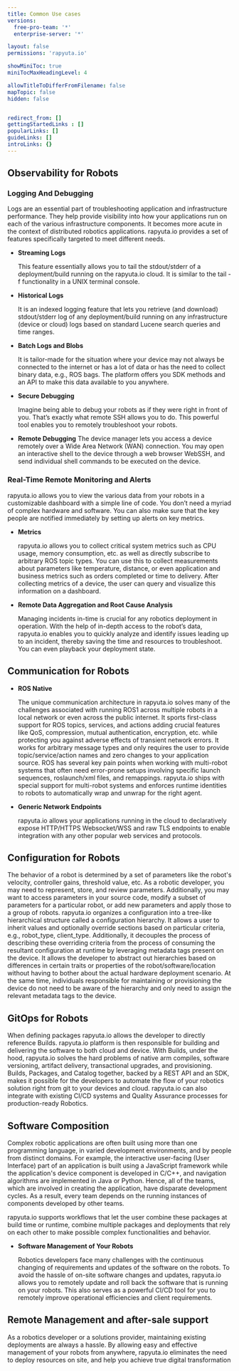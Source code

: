 ```yaml
---
title: Common Use cases
versions:
  free-pro-team: '*'
  enterprise-server: '*'

layout: false
permissions: 'rapyuta.io'

showMiniToc: true
miniTocMaxHeadingLevel: 4

allowTitleToDifferFromFilename: false
mapTopic: false
hidden: false


redirect_from: []
gettingStartedLinks : []
popularLinks: []
guideLinks: []
introLinks: {}
---
```


## Observability for Robots

### Logging And Debugging

Logs are an essential part of troubleshooting application and infrastructure performance. They help provide visibility into how your applications run on each of the various infrastructure components. It becomes more acute in the context of distributed robotics applications. rapyuta.io provides a set of features specifically targeted to meet different needs.

* **Streaming Logs**        

  This feature essentially allows you to tail the stdout/stderr of a deployment/build running on the rapyuta.io cloud. It is similar to the tail -f functionality in a UNIX terminal console.

* **Historical Logs**    

  It is an indexed logging feature that lets you retrieve (and download) stdout/stderr log of any deployment/build running on any infrastructure (device or cloud) logs based on standard Lucene search queries and time ranges.

* **Batch Logs and Blobs**    

  It is tailor-made for the situation where your device may not always be connected to the internet or has a lot of data or has the need to collect binary data, e.g., ROS bags. The platform offers you SDK methods and an API to make this data available to you anywhere.

* **Secure Debugging**

  Imagine being able to debug your robots as if they were right in front of you.  That’s exactly what remote SSH allows you to do. This powerful tool enables you to remotely troubleshoot your robots.

*  **Remote Debugging**
  The device manager lets you access a device remotely over a Wide Area Network (WAN) connection. You may open an interactive shell to the device through a web browser WebSSH, and send individual shell commands to be executed on the device.


### Real-Time Remote Monitoring and Alerts

rapyuta.io allows you to view the various data from your robots in a customizable dashboard with a simple line of code. You don’t need a myriad of complex hardware and software. You can also make sure that the key people are notified immediately by setting up alerts on key metrics.



* **Metrics**

  rapyuta.io allows you to collect critical system metrics such as CPU usage, memory consumption, etc. as well as directly subscribe to arbitrary ROS topic types. You can use this to collect measurements about parameters like temperature, distance, or even application and business metrics such as orders completed or time to delivery. After collecting metrics of a device, the user can query and visualize this information on a dashboard.

* **Remote Data Aggregation and Root Cause Analysis**

  Managing incidents in-time is crucial for any robotics deployment in operation. With the help of in-depth access to the robot’s data, rapyuta.io enables you to quickly analyze and identify issues leading up to an incident, thereby saving the time and resources to troubleshoot. You can even playback your deployment state.



## Communication for Robots

* **ROS Native**

  The unique communication architecture in rapyuta.io solves many of the challenges associated with running ROS1 across multiple robots in a local network or even across the public internet. It sports first-class support for ROS topics, services, and actions adding crucial features like QoS, compression, mutual authentication, encryption, etc. while protecting you against adverse effects of transient network errors. It works for arbitrary message types and only requires the user to provide topic/service/action names and zero changes to your application source. ROS has several key pain points when working with multi-robot systems that often need error-prone setups involving specific launch sequences, roslaunch/xml files, and remappings. rapyuta.io ships with special support for multi-robot systems and enforces runtime identities to robots to automatically wrap and unwrap for the right agent.


* **Generic Network Endpoints**

  rapyuta.io allows your applications running in the cloud to declaratively expose HTTP/HTTPS Websocket/WSS and raw TLS endpoints to enable integration with any other popular web services and protocols.


## Configuration for Robots

 The behavior of a robot is determined by a set of parameters like the robot's velocity, controller gains, threshold value, etc. As a robotic developer, you may need to represent, store, and review parameters. Additionally, you may want to access parameters in your source code, modify a subset of parameters for a particular robot, or add new parameters and apply those to a group of robots. rapyuta.io organizes a configuration into a tree-like hierarchical structure called a configuration hierarchy. It allows a user to inherit values and optionally override sections based on particular criteria, e.g., robot_type, client_type. Additionally, it decouples the process of describing these overriding criteria from the process of consuming the resultant configuration at runtime by leveraging metadata tags present on the device. It allows the developer to abstract out hierarchies based on differences in certain traits or properties of the robot/software/location without having to bother about the actual hardware deployment scenario. At the same time, individuals responsible for maintaining or provisioning the device do not need to be aware of the hierarchy and only need to assign the relevant metadata tags to the device.



## GitOps for Robots

  When defining packages rapyuta.io allows the developer to directly reference Builds. rapyuta.io platform is then responsible for building and delivering the software to both cloud and device. With Builds, under the hood, rapyuta.io solves the hard problems of native arm compiles, software versioning, artifact delivery, transactional upgrades, and provisioning. Builds, Packages, and Catalog together, backed by a REST API and an SDK, makes it possible for the developers to automate the flow of your robotics solution right from git to your devices and cloud. rapyuta.io can also integrate with existing CI/CD systems and Quality Assurance processes for production-ready Robotics.



## Software Composition

  Complex robotic applications are often built using more than one programming language, in varied development environments, and by people from distinct domains. For example, the interactive user-facing (User Interface) part of an application is built using a JavaScript framework while the application's device component is developed in C/C++, and navigation algorithms are implemented in Java or Python. Hence, all of the teams, which are involved in creating the application, have disparate development cycles. As a result, every team depends on the running instances of components developed by other teams.

  rapyuta.io supports workflows that let the user combine these packages at build time or runtime, combine multiple packages and deployments that rely on each other to make possible complex functionalities and behavior.

* **Software Management of Your Robots**

  Robotics developers face many challenges with the continuous changing of requirements and updates of the software on the robots. To avoid the hassle of on-site software changes and updates, rapyuta.io allows you to remotely update and roll back the software that is running on your robots. This also serves as a powerful CI/CD tool for you to remotely improve operational efficiencies and client requirements.

##  Remote Management and after-sale support

  As a robotics developer or a solutions provider, maintaining existing deployments are always a hassle. By allowing easy and effective management of your robots from anywhere, rapyuta.io eliminates the need to deploy resources on site, and help you achieve true digital transformation

